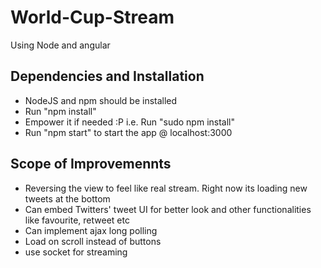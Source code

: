 # World-Cup-Stream
Using Node and angular

## Dependencies and Installation
- NodeJS and npm should be installed
- Run "npm install"
- Empower it if needed :P i.e. Run "sudo npm install"
- Run "npm start" to start the app @ localhost:3000

## Scope of Improvemennts
- Reversing the view to feel like real stream. Right now its loading new tweets at the bottom
- Can embed Twitters' tweet UI for better look and other functionalities like favourite, retweet etc
- Can implement ajax long polling
- Load on scroll instead of buttons
- use socket for streaming

